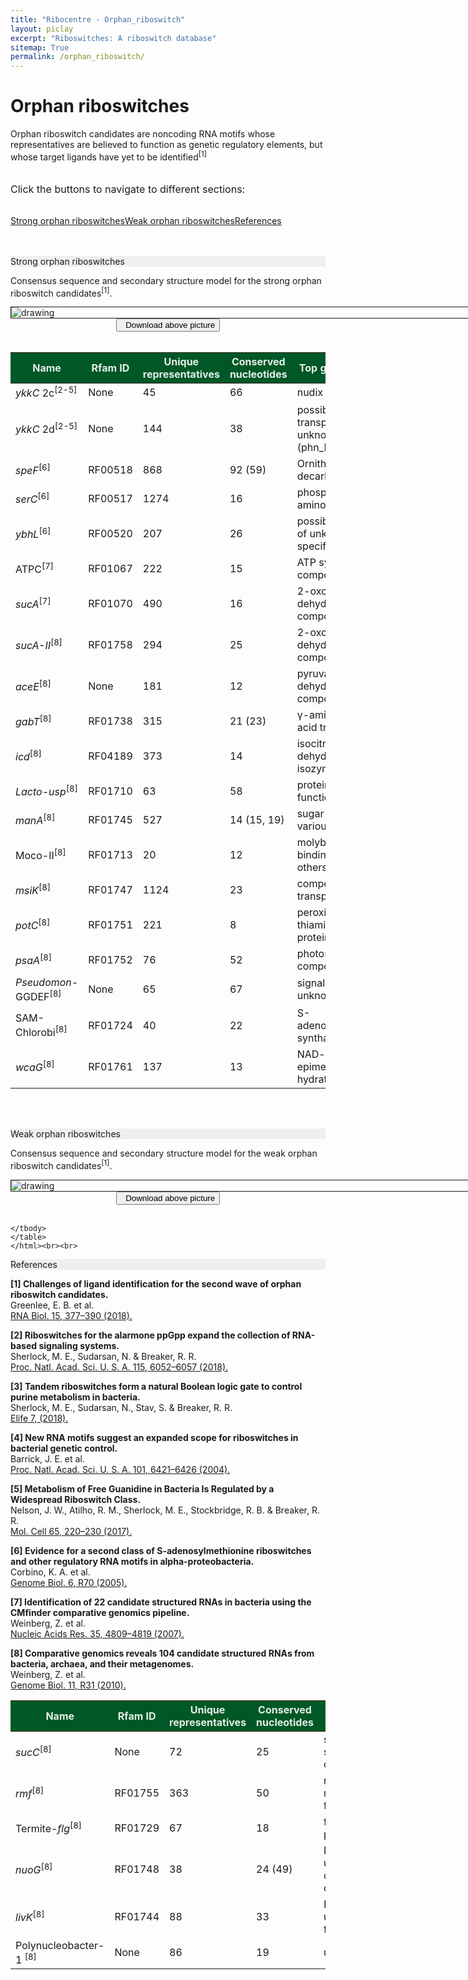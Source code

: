 ```yaml
---
title: "Ribocentre - Orphan_riboswitch"
layout: piclay
excerpt: "Riboswitches: A riboswitch database"
sitemap: True
permalink: /orphan_riboswitch/
---
```


<h1 class="post-title" itemprop="name headline">Orphan riboswitches</h1>
Orphan riboswitch candidates are noncoding RNA motifs whose representatives are believed to function as genetic regulatory elements, but whose target ligands have yet to be identified<sup>[1]</sup>
<br><br>

<html>
<head>
  <title>横向排列的点击按钮</title>
  <style>
    /* 按钮容器样式 */
    .button-container {
      display: flex;
      justify-content: left;
      align-items: center;
      height: 50px;
    }
    
    /* 按钮样式 */
    .button {
      display: block;
      padding: 10px;
      font-size:24px;
      margin-right: 10px;
      text-align: center;
      background-color: #efefef;
      color: #005826;
      text-decoration: none;
      border: 1px solid #005826;
      border-radius: 5px;
      
    }
    
    
    /* 鼠标悬停样式 */
    .button:hover {
      background-color: #999;
      cursor: pointer;
    }
    .header_box {
    border: none;
    background: #efefef;
    font-size:24px
  }
  blockquote {
  margin: 0 0 0p}
  </style>
</head>
<body>
<p id="Strong_orphan_riboswitch"> </p>
  <p style="font-size: 16px">Click the buttons to navigate to different sections:</p>
  <div class="button-container">
    <a class="button" href="#Strong_orphan_riboswitch" >Strong orphan riboswitches</a>
    <a class="button" href="#Weak_orphan_riboswitch">Weak orphan riboswitches</a>
    <a class="button" href="#References">References</a>
  </div>
</body>
</html>
<br>  
        
<html>
<p class="header_box" >Strong orphan riboswitches</p>
<p>Consensus sequence and secondary structure model for the strong orphan riboswitch candidates<sup>[1]</sup>.</p>      

<div style="width:1000px;display:block;margin:0 auto;border:solid 1px;border-radius:0;">
<img src="/images/orphan_riboswitch/Orphan_riboswitch_2D1.svg" alt="drawing" >
</div>
<div style="display: flex; justify-content: center;">
<a href="/images/downloads/orphan_riboswitch/Orphan_riboswitch_2D1.pdf" target="_blank" download="nan.svg"><button class="btn btn-secondary"><span class="glyphicon 
glyphicon-download-alt"></span>&nbsp;&nbsp;Download above picture</button></a><br>
</div><br>
                        

<head>
    <meta http-equiv="Content-type" content="text/html; charset=utf-8">
    <meta name="viewport" content="width=device-width,initial-scale=1,user-scalable=no">
    <title>Riboswitch orphan riboswitch </title>
    <link rel="stylesheet" type="text/css" href="https://cdn.datatables.net/1.12.1/css/jquery.dataTables.min.css">
    <link rel="stylesheet" type="text/css" href="https://cdn.datatables.net/buttons/2.2.3/css/buttons.dataTables.min.css">
</head>
    <style>
        th {background-color: #005826;
        color: rgba(255,255,255,0.9);
            cursor: pointer;
        }
    </style>
  <script type="text/javascript"  src="https://code.jquery.com/jquery-3.5.1.js"></script>
    <script type="text/javascript"  src="https://cdn.datatables.net/1.12.1/js/jquery.dataTables.min.js"></script>
    <script type="text/javascript"  src="https://cdn.datatables.net/buttons/2.2.3/js/dataTables.buttons.min.js"></script>
    <script type="text/javascript"  src="https://cdnjs.cloudflare.com/ajax/libs/jszip/3.1.3/jszip.min.js"></script>
    <script type="text/javascript"  src="https://cdnjs.cloudflare.com/ajax/libs/pdfmake/0.1.53/pdfmake.min.js"></script>
    <script type="text/javascript"  src="https://cdnjs.cloudflare.com/ajax/libs/pdfmake/0.1.53/vfs_fonts.js"></script>
    <script type="text/javascript" src="https://cdn.datatables.net/buttons/2.2.3/js/buttons.html5.min.js"></script>
    <script type="text/javascript"  src="https://cdn.datatables.net/buttons/2.2.3/js/buttons.print.min.js"></script>
    <script type="text/javascript">

        $(document).ready(function() {
            $.noConflict();
            $('#Dnatable').DataTable( {
                "order": [[0, "desc"]],
                dom: 'Bfrtip', 
                buttons: [
                    'copy', 'csv', 'excel', 'pdf', 
                ]
            } );
        } );
   </script>
<table id="Dnatable" class="table table-striped table-bordered" cellspacing="0" width="100%">
  <thead>
  <tr>
    <th>Name</th>
    <th>Rfam ID</th>
    <th>Unique representatives</th>
    <th>Conserved nucleotides</th>
    <th>Top genes (>10%)</th>
  </tr>
 </thead>
 <tbody>
        
  <tr>
    <td><i>ykkC</i> 2c<sup>[2-5]</sup></td>
    <td>None</td>
    <td>45</td>
    <td>66</td>
    <td>nudix hydrolase</td>
  </tr>
    
                    
  <tr>
    <td><i>ykkC</i> 2d<sup>[2-5]</sup></td>
    <td>None</td>
    <td>144</td>
    <td>38</td>
    <td>possible transporters of unknown specificity (phn_DUF6)</td>
  </tr>
    
                    
  <tr>
    <td><i>speF</i><sup>[6]</sup></td>
    <td>RF00518</td>
    <td>868</td>
    <td>92 (59)</td>
    <td>Ornithine decarboxylase</td>
  </tr>
    
                    
  <tr>
    <td><i>serC</i><sup>[6]</sup></td>
    <td>RF00517</td>
    <td>1274</td>
    <td>16</td>
    <td>phosphoserine aminotransferase</td>
  </tr>
    
                    
  <tr>
    <td><i>ybhL</i><sup>[6]</sup></td>
    <td>RF00520</td>
    <td>207</td>
    <td>26</td>
    <td>possible transporter of unknown specificity</td>
  </tr>
    
                    
  <tr>
    <td>ATPC<sup>[7]</sup></td>
    <td>RF01067</td>
    <td>222</td>
    <td>15</td>
    <td>ATP synthase component</td>
  </tr>
    
                    
  <tr>
    <td><i>sucA</i><sup>[7]</sup></td>
    <td>RF01070</td>
    <td>490</td>
    <td>16</td>
    <td>2-oxoglutarate dehydrogenase component</td>
  </tr>
    
                    
  <tr>
    <td><i>sucA-II</i><sup>[8]</sup></td>
    <td>RF01758</td>
    <td>294</td>
    <td>25</td>
    <td>2-oxoglutarate dehydrogenase component</td>
  </tr>
    
                    
  <tr>
    <td><i>aceE</i><sup>[8]</sup></td>
    <td>None</td>
    <td>181</td>
    <td>12</td>
    <td>pyruvate dehydrogenase component</td>
  </tr>
    
                    
  <tr>
    <td><i>gabT</i><sup>[8]</sup></td>
    <td>RF01738</td>
    <td>315</td>
    <td>21 (23)</td>
    <td>γ-aminobutyric acid transaminase</td>
  </tr>
    
                    
  <tr>
    <td><i>icd</i><sup>[8]</sup></td>
    <td>RF04189</td>
    <td>373</td>
    <td>14</td>
    <td>isocitrate dehydrogenase isozyme II</td>
  </tr>
    
                    
  <tr>
    <td><i>Lacto-usp</i><sup>[8]</sup></td>
    <td>RF01710</td>
    <td>63</td>
    <td>58</td>
    <td>protein of unknown function</td>
  </tr>
    
                    
  <tr>
    <td><i>manA</i><sup>[8]</sup></td>
    <td>RF01745</td>
    <td>527</td>
    <td>14 (15, 19)</td>
    <td>sugar pathways, various others</td>
  </tr>
    
                    
  <tr>
    <td>Moco-II<sup>[8]</sup></td>
    <td>RF01713</td>
    <td>20</td>
    <td>12</td>
    <td>molybdenum-binding proteins, others</td>
  </tr>
    
                    
  <tr>
    <td><i>msiK</i><sup>[8]</sup></td>
    <td>RF01747</td>
    <td>1124</td>
    <td>23</td>
    <td>component of transporters</td>
  </tr>
    
                    
  <tr>
    <td><i>potC</i><sup>[8]</sup></td>
    <td>RF01751</td>
    <td>221</td>
    <td>8</td>
    <td>peroxiredoxin, thiamin related proteins</td>
  </tr>
    
                    
  <tr>
    <td><i>psaA</i><sup>[8]</sup></td>
    <td>RF01752</td>
    <td>76</td>
    <td>52</td>
    <td>photosystem I component</td>
  </tr>
    
                    
  <tr>
    <td><i>Pseudomon</i>-GGDEF<sup>[8]</sup></td>
    <td>None</td>
    <td>65</td>
    <td>67</td>
    <td>signal protein of unknown function</td>
  </tr>
    
                    
  <tr>
    <td>SAM-Chlorobi<sup>[8]</sup></td>
    <td>RF01724</td>
    <td>40</td>
    <td>22</td>
    <td>S-adenosylmethionine synthase</td>
  </tr>
    
                    
  <tr>
    <td><i>wcaG</i><sup>[8]</sup></td>
    <td>RF01761</td>
    <td>137</td>
    <td>13</td>
    <td>NAD-dependent epimerase or hydratase</td>
  </tr>
    
                    
</tbody>
</table>
</html><br><br>
            
<html>
<p id="Weak_orphan_riboswitch"> </p>
<p class="header_box" >Weak orphan riboswitches</p>
<p>Consensus sequence and secondary structure model for the weak orphan riboswitch candidates<sup>[1]</sup>.</p>     
            
<div style="width:1000px;display:block;margin:0 auto;border:solid 1px;border-radius:0;">
<img src="/images/orphan_riboswitch/Orphan_riboswitch_2D2.svg" alt="drawing" >
</div>
<div style="display: flex; justify-content: center;">
<a href="/downloads/orphan_riboswitch/Orphan_riboswitch_2D2.pdf" target="_blank" download="nan.svg"><button class="btn btn-secondary"><span class="glyphicon 
glyphicon-download-alt"></span>&nbsp;&nbsp;Download above picture</button></a><br>
</div><br>
                            

<head>
    <meta http-equiv="Content-type" content="text/html; charset=utf-8">
    <meta name="viewport" content="width=device-width,initial-scale=1,user-scalable=no">
    <title>Ribozyme applications </title>
    <link rel="stylesheet" type="text/css" href="https://cdn.datatables.net/1.12.1/css/jquery.dataTables.min.css">
    <link rel="stylesheet" type="text/css" href="https://cdn.datatables.net/buttons/2.2.3/css/buttons.dataTables.min.css">
</head>
    <style>
        th {background-color: #005826;
        color: rgba(255,255,255,0.9);
            cursor: pointer;
        }
    </style>
  <script type="text/javascript"  src="https://code.jquery.com/jquery-3.5.1.js"></script>
    <script type="text/javascript"  src="https://cdn.datatables.net/1.12.1/js/jquery.dataTables.min.js"></script>
    <script type="text/javascript"  src="https://cdn.datatables.net/buttons/2.2.3/js/dataTables.buttons.min.js"></script>
    <script type="text/javascript"  src="https://cdnjs.cloudflare.com/ajax/libs/jszip/3.1.3/jszip.min.js"></script>
    <script type="text/javascript"  src="https://cdnjs.cloudflare.com/ajax/libs/pdfmake/0.1.53/pdfmake.min.js"></script>
    <script type="text/javascript"  src="https://cdnjs.cloudflare.com/ajax/libs/pdfmake/0.1.53/vfs_fonts.js"></script>
    <script type="text/javascript" src="https://cdn.datatables.net/buttons/2.2.3/js/buttons.html5.min.js"></script>
    <script type="text/javascript"  src="https://cdn.datatables.net/buttons/2.2.3/js/buttons.print.min.js"></script>
    <script type="text/javascript">

        $(document).ready(function() {
            $.noConflict();
            $('#SBtable').DataTable( {
                "order": [[0, "desc"]],
                dom: 'Bfrtip', 
                buttons: [
                    'copy', 'csv', 'excel', 'pdf', 
                ]
                 

            } );
        Dnatable.order([[0, 'desc']]).draw();
        } );
   </script>
<table id="SBtable" class="table table-striped table-bordered" cellspacing="0" width="100%">
  <thead>
  <tr>
    <th>Name</th>
    <th>Rfam ID</th>
    <th>Unique representatives</th>
    <th>Conserved nucleotides</th>
    <th>Top genes (>10%)</th>
  </tr>
 </thead>
 <tbody>
            
  <tr>
    <td><i>sucC</i><sup>[8]</sup></td>
    <td>None</td>
    <td>72</td>
    <td>25</td>
    <td>succinyl-CoA synthetase component</td>
  </tr>
    
                    
  <tr>
    <td><i>rmf</i><sup>[8]</sup></td>
    <td>RF01755</td>
    <td>363</td>
    <td>50</td>
    <td>ribosomal modulation factor</td>
  </tr>
    
                    
  <tr>
    <td>Termite-<i>flg</i><sup>[8]</sup></td>
    <td>RF01729</td>
    <td>67</td>
    <td>18</td>
    <td>flagellin proteins</td>
  </tr>
    
                    
  <tr>
    <td><i>nuoG</i><sup>[8]</sup></td>
    <td>RF01748</td>
    <td>38</td>
    <td>24 (49)</td>
    <td>NADH-ubiquinone oxidoreductase component</td>
  </tr>
    
                    
  <tr>
    <td><i>livK</i><sup>[8]</sup></td>
    <td>RF01744</td>
    <td>88</td>
    <td>33</td>
    <td>Protein of unknown function</td>
  </tr>
    
                    
  <tr>
    <td>Polynucleobacter-1 <sup>[8]</sup></td>
    <td>None</td>
    <td>86</td>
    <td>19</td>
    <td>unclear</td>
  </tr>
    
                    
    </tbody>
    </table>
    </html><br><br>
                
<p id="References"> </p>
<p class="header_box" id="references">References</p>
                
<p><strong>[1] Challenges of ligand identification for the second wave of orphan riboswitch candidates.</strong><br />
Greenlee, E. B. et al.<br />
<a href="https://pubmed.ncbi.nlm.nih.gov/29135333/" target="_blank">RNA Biol. 15, 377–390 (2018).</a>
<br /></p>
                
<p><strong>[2] Riboswitches for the alarmone ppGpp expand the collection of RNA-based signaling systems.</strong><br />
Sherlock, M. E., Sudarsan, N. & Breaker, R. R.<br />
<a href="https://pubmed.ncbi.nlm.nih.gov/29784782/" target="_blank">Proc. Natl. Acad. Sci. U. S. A. 115, 6052–6057 (2018).</a>
<br /></p>
                
<p><strong>[3] Tandem riboswitches form a natural Boolean logic gate to control purine metabolism in bacteria.</strong><br />
Sherlock, M. E., Sudarsan, N., Stav, S. & Breaker, R. R.<br />
<a href="https://pubmed.ncbi.nlm.nih.gov/29504937/" target="_blank">Elife 7, (2018).</a>
<br /></p>
                
<p><strong>[4] New RNA motifs suggest an expanded scope for riboswitches in bacterial genetic control.</strong><br />
Barrick, J. E. et al.<br />
<a href="https://pubmed.ncbi.nlm.nih.gov/15096624/" target="_blank">Proc. Natl. Acad. Sci. U. S. A. 101, 6421–6426 (2004).</a>
<br /></p>
                
<p><strong>[5] Metabolism of Free Guanidine in Bacteria Is Regulated by a Widespread Riboswitch Class.</strong><br />
Nelson, J. W., Atilho, R. M., Sherlock, M. E., Stockbridge, R. B. & Breaker, R. R.<br />
<a href="https://pubmed.ncbi.nlm.nih.gov/27989440/" target="_blank">Mol. Cell 65, 220–230 (2017).</a>
<br /></p>
                
<p><strong>[6] Evidence for a second class of S-adenosylmethionine riboswitches and other regulatory RNA motifs in alpha-proteobacteria.</strong><br />
Corbino, K. A. et al.<br />
<a href="https://pubmed.ncbi.nlm.nih.gov/16086852/" target="_blank">Genome Biol. 6, R70 (2005).</a>
<br /></p>
                
<p><strong>[7] Identification of 22 candidate structured RNAs in bacteria using the CMfinder comparative genomics pipeline.</strong><br />
Weinberg, Z. et al.<br />
<a href="https://pubmed.ncbi.nlm.nih.gov/17621584/" target="_blank">Nucleic Acids Res. 35, 4809–4819 (2007).</a>
<br /></p>
                
<p><strong>[8] Comparative genomics reveals 104 candidate structured RNAs from bacteria, archaea, and their metagenomes.</strong><br />
Weinberg, Z. et al.<br />
<a href="https://pubmed.ncbi.nlm.nih.gov/20230605/" target="_blank">Genome Biol. 11, R31 (2010).</a>
<br /></p>
                